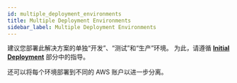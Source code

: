 ```yaml
---
id: multiple_deployment_environments
title: Multiple Deployment Environments
sidebar_label: Multiple Deployment Environments
---
```


建议您部署此解决方案的单独“开发”、“测试”和“生产”环境。 为此，请遵循 [**Initial Deployment**](/deployment/summary) 部分中的指导。

还可以将每个环境部署到不同的 AWS 账户以进一步分离。
